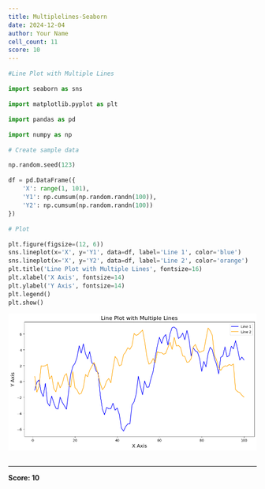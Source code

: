 ```yaml
---
title: Multiplelines-Seaborn
date: 2024-12-04
author: Your Name
cell_count: 11
score: 10
---
```


```python
#Line Plot with Multiple Lines
```


```python
import seaborn as sns
```


```python
import matplotlib.pyplot as plt
```


```python
import pandas as pd
```


```python
import numpy as np
```


```python
# Create sample data
```


```python
np.random.seed(123)
```


```python
df = pd.DataFrame({
    'X': range(1, 101),
    'Y1': np.cumsum(np.random.randn(100)),
    'Y2': np.cumsum(np.random.randn(100))
})
```


```python
# Plot
```


```python
plt.figure(figsize=(12, 6))
sns.lineplot(x='X', y='Y1', data=df, label='Line 1', color='blue')
sns.lineplot(x='X', y='Y2', data=df, label='Line 2', color='orange')
plt.title('Line Plot with Multiple Lines', fontsize=16)
plt.xlabel('X Axis', fontsize=14)
plt.ylabel('Y Axis', fontsize=14)
plt.legend()
plt.show()

```


    
![png](multiplelines-seaborn_files/multiplelines-seaborn_9_0.png)
    



```python

```


---
**Score: 10**

